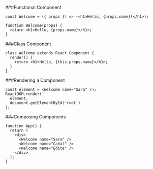 ###Functional Component

```
const Welcome = ({ props }) => (<h1>Hello, {props.name}!</h1>);

function Welcome(props) {
  return <h1>Hello, {props.name}</h1>;
}
```

###Class Component

```
class Welcome extends React.Component {
  render() {
    return <h1>Hello, {this.props.name}</h1>;
  }
}
```

###Rendering a Component

```
const element = <Welcome name="Sara" />;
ReactDOM.render(
  element,
  document.getElementById('root')
);
```

###Composing Components
```
function App() {
  return (
    <div>
      <Welcome name="Sara" />
      <Welcome name="Cahal" />
      <Welcome name="Edite" />
    </div>
  );
}
```
